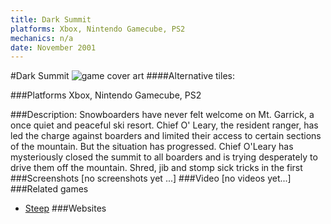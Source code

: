```yaml
---
title: Dark Summit
platforms: Xbox, Nintendo Gamecube, PS2
mechanics: n/a
date: November 2001
---
```

#Dark Summit
![game cover art](//images.igdb.com/igdb/image/upload/t_cover_big/tjdfsfnqlauxrumopcbv.jpg "Logo Title Text 1")
####Alternative tiles:

###Platforms
Xbox, Nintendo Gamecube, PS2

###Description:
Snowboarders have never felt welcome on Mt. Garrick, a once quiet and peaceful ski resort. Chief O' Leary, the resident ranger, has led the charge against boarders and limited their access to certain sections of the mountain. But the situation has progressed. Chief O'Leary has mysteriously closed the summit to all boarders and is trying desperately to drive them off the mountain. 
 Shred, jib and stomp sick tricks in the first
###Screenshots
[no screenshots yet ...]
###Video
[no videos yet...]
###Related games
* [Steep](/games/steep-19554/)
###Websites


